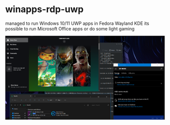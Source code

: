 # winapps-rdp-uwp
managed to run Windows 10/11 UWP apps in Fedora Wayland KDE its possible to run Microsoft Office apps or do some light gaming
<div style="position:relative; display: flex; flex-wrap: nowrap;"> 
    <img style='position:absolute; z-index:1;' src='sample.png' alt="sample.png"/>
</div> 
